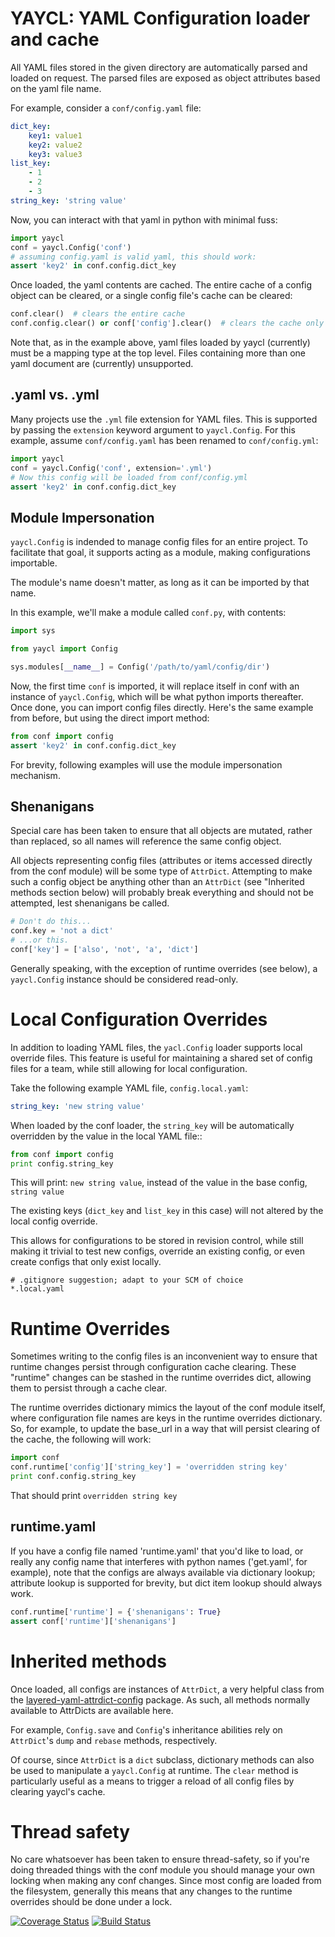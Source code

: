 # YAYCL: YAML Configuration loader and cache

All YAML files stored in the given directory are automatically parsed and loaded on request.
The parsed files are exposed as object attributes based on the yaml file name. 

For example, consider a ``conf/config.yaml`` file:

```yaml
dict_key:
    key1: value1
    key2: value2
    key3: value3
list_key:
    - 1
    - 2
    - 3
string_key: 'string value'
```

Now, you can interact with that yaml in python with minimal fuss:
```python
import yaycl
conf = yaycl.Config('conf')
# assuming config.yaml is valid yaml, this should work:
assert 'key2' in conf.config.dict_key
```

Once loaded, the yaml contents are cached. The entire cache of a config object can be cleared,
or a single config file's cache can be cleared:
```python
conf.clear()  # clears the entire cache
conf.config.clear() or conf['config'].clear()  # clears the cache only for config.yaml
```

Note that, as in the example above, yaml files loaded by yaycl (currently) must be a mapping type at the top level. Files containing more than one yaml document are (currently) unsupported.

## .yaml vs. .yml

Many projects use the `.yml` file extension for YAML files. This is supported by passing the
`extension` keyword argument to `yaycl.Config`. For this example, assume `conf/config.yaml`
has been renamed to `conf/config.yml`:

```python
import yaycl
conf = yaycl.Config('conf', extension='.yml')
# Now this config will be loaded from conf/config.yml
assert 'key2' in conf.config.dict_key
```

## Module Impersonation

`yaycl.Config` is indended to manage config files for an entire project. To facilitate
that goal, it supports acting as a module, making configurations importable.

The module's name doesn't matter, as long as it can be imported by that name.

In this example, we'll make a module called `conf.py`, with contents:

```python
import sys

from yaycl import Config

sys.modules[__name__] = Config('/path/to/yaml/config/dir')
```

Now, the first time `conf` is imported, it will replace itself in conf with an instance of
`yaycl.Config`, which will be what python imports thereafter. Once done, you can import config
files directly. Here's the same example from before, but using the direct import method:

```python
from conf import config
assert 'key2' in conf.config.dict_key
```

For brevity, following examples will use the module impersonation mechanism.

## Shenanigans

Special care has been taken to ensure that all objects are mutated, rather than replaced,
so all names will reference the same config object.

All objects representing config files (attributes or items accessed directly from the conf
module) will be some type of `AttrDict`. Attempting to make such a config object be anything
other than an `AttrDict` (see "Inherited methods section below)  will probably break everything
and should not be attempted, lest shenanigans be called.

```python
# Don't do this...
conf.key = 'not a dict'
# ...or this.
conf['key'] = ['also', 'not', 'a', 'dict']
```

Generally speaking, with the exception of runtime overrides (see below), a `yaycl.Config` instance
should be considered read-only.

# Local Configuration Overrides

In addition to loading YAML files, the `yacl.Config` loader supports local override
files. This feature is useful for maintaining a shared set of config files for a team, while
still allowing for local configuration.

Take the following example YAML file, `config.local.yaml`:

```yaml
string_key: 'new string value'
```

When loaded by the conf loader, the `string_key` will be automatically overridden by the value
in the local YAML file::

```python
from conf import config
print config.string_key
```

This will print: `new string value`, instead of the value in the base config, `string value`

The existing keys (`dict_key` and `list_key` in this case) will not altered by the local
config override.

This allows for configurations to be stored in revision control, while still making it trivial
to test new configs, override an existing config, or even create configs that only exist
locally.

```
# .gitignore suggestion; adapt to your SCM of choice
*.local.yaml
```

# Runtime Overrides

Sometimes writing to the config files is an inconvenient way to ensure that runtime changes
persist through configuration cache clearing. These "runtime" changes can be stashed in the
runtime overrides dict, allowing them to persist through a cache clear.

The runtime overrides dictionary mimics the layout of the conf module itself, where
configuration file names are keys in the runtime overrides dictionary. So, for example, to
update the base_url in a way that will persist clearing of the cache, the following will work:

```python
import conf
conf.runtime['config']['string_key'] = 'overridden string key'
print conf.config.string_key
```

That should print `overridden string key`

## runtime.yaml

If you have a config file named 'runtime.yaml' that you'd like to load, or really any config
name that interferes with python names ('get.yaml', for example), note that the configs are
always available via dictionary lookup; attribute lookup is supported for brevity, but dict
item lookup should always work.

```python
conf.runtime['runtime'] = {'shenanigans': True}
assert conf['runtime']['shenanigans']
```

# Inherited methods

Once loaded, all configs are instances of `AttrDict`, a very helpful class from the
[layered-yaml-attrdict-config](https://pypi.python.org/pypi/layered-yaml-attrdict-config/)
package. As such, all methods normally available to AttrDicts are available here.

For example, `Config.save` and `Config`'s inheritance abilities rely on `AttrDict`'s
`dump` and `rebase` methods, respectively.

Of course, since `AttrDict` is a `dict` subclass, dictionary methods can also be used to
manipulate a `yaycl.Config` at runtime. The `clear` method is particularly
useful as a means to trigger a reload of all config files by clearing yaycl's cache.

# Thread safety

No care whatsoever has been taken to ensure thread-safety, so if you're doing threaded
things with the conf module you should manage your own locking when making any conf
changes. Since most config are loaded from the filesystem, generally this means that
any changes to the runtime overrides should be done under a lock.

[![Coverage Status](https://coveralls.io/repos/seandst/yaycl/badge.svg?branch=master)](https://coveralls.io/r/seandst/yaycl?branch=master)
[![Build Status](https://travis-ci.org/seandst/yaycl.svg?branch=master)](https://travis-ci.org/seandst/yaycl)
